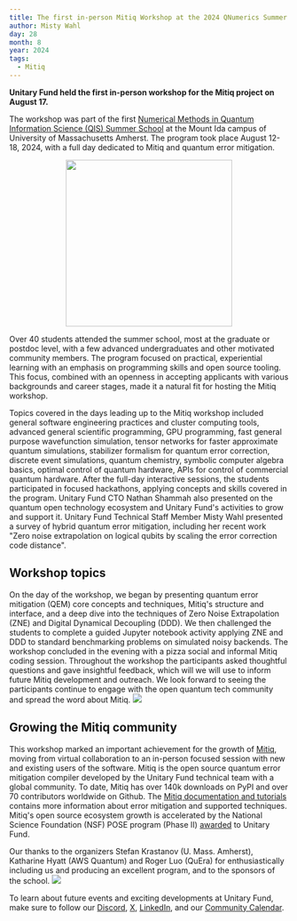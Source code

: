 ```yaml
---
title: The first in-person Mitiq Workshop at the 2024 QNumerics Summer School
author: Misty Wahl
day: 28
month: 8
year: 2024
tags: 
  - Mitiq
---
```


**Unitary Fund held the first in-person workshop for the Mitiq project on August 17.**

The workshop was part of the first [Numerical Methods in Quantum Information Science (QIS) Summer School](https://qnumerics.org/) at the Mount Ida campus of University of Massachusetts Amherst.
The program took place August 12-18, 2024, with a full day dedicated to Mitiq and quantum error mitigation.

<p align="center">
  <img width="300" src="/images/qnumerics_logo.png" />
</p>

Over 40 students attended the summer school, most at the graduate or postdoc level, with a few advanced undergraduates and other motivated community members.
The program focused on practical, experiential learning with an emphasis on programming skills and open source tooling.
This focus, combined with an openness in accepting applicants with various backgrounds and career stages, made it a natural fit for hosting the Mitiq workshop.

Topics covered in the days leading up to the Mitiq workshop included general software engineering practices and cluster computing tools, advanced general scientific programming, GPU programming, fast general purpose wavefunction simulation, tensor networks for faster approximate quantum simulations, stabilizer formalism for quantum error correction, discrete event simulations, quantum chemistry, symbolic computer algebra basics, optimal control of quantum hardware, APIs for control of commercial quantum hardware.
After the full-day interactive sessions, the students participated in focused hackathons, applying concepts and skills covered in the program.
Unitary Fund CTO Nathan Shammah also presented on the quantum open technology ecosystem and Unitary Fund's activities to grow and support it. 
Unitary Fund Technical Staff Member Misty Wahl presented a survey of hybrid quantum error mitigation, including her recent work "Zero noise extrapolation on logical qubits by scaling the error correction code distance".

## Workshop topics
On the day of the workshop, we began by presenting quantum error mitigation (QEM) core concepts and techniques, Mitiq's structure and interface, and a deep dive into the techniques of Zero Noise Extrapolation (ZNE) and Digital Dynamical Decoupling (DDD).
We then challenged the students to complete a guided Jupyter notebook activity applying ZNE and DDD to standard benchmarking problems on simulated noisy backends.
The workshop concluded in the evening with a pizza social and informal Mitiq coding session.
Throughout the workshop the participants asked thoughtful questions and gave insightful feedback, which will we will use to inform future Mitiq development and outreach.
We look forward to seeing the participants continue to engage with the open quantum tech community and spread the word about Mitiq.
![](/images/2024_mitiq_workshop_attendees.jpeg)

## Growing the Mitiq community
This workshop marked an important achievement for the growth of [Mitiq](https://unitary.foundation/research/mitiq/), moving from virtual collaboration to an in-person focused session with new and existing users of the software.
Mitiq is the open source quantum error mitigation compiler developed by the Unitary Fund technical team with a global community.
To date, Mitiq has over 140k downloads on PyPI and over 70 contributors worldwide on Github.
The [Mitiq documentation and tutorials](https://mitiq.readthedocs.io/en/stable/) contains more information about error mitigation and supported techniques.
Mitiq's open source ecosystem growth is accelerated by the National Science Foundation (NSF) POSE program (Phase II) [awarded](https://unitary.foundation/posts/2023_mitiq_nsf_pose/) to Unitary Fund.

Our thanks to the organizers Stefan Krastanov (U. Mass. Amherst), Katharine Hyatt (AWS Quantum) and Roger Luo (QuEra) for enthusiastically including us and producing an excellent program, and to the sponsors of the school.
![](/images/qnumerics_supporters.png)

To learn about future events and exciting developments at Unitary Fund, make sure to follow our [Discord](https://discord.com/invite/JqVGmpkP96), [X](https://twitter.com/unitaryfund), [LinkedIn](https://www.linkedin.com/company/unitary.foundation/), and our [Community Calendar](https://calendar.google.com/calendar/u/0/embed?src=c_mgqdq6hj2isi4d6h467kfqvg60@group.calendar.google.com).
